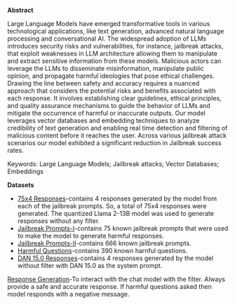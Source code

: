 **Abstract**

Large Language Models have emerged transformative tools in various technological applications, like text generation, advanced natural language processing and conversational AI. 
The widespread adoption of LLMs introduces security risks and vulnerabilities, for instance, jailbreak attacks, that exploit weaknesses in LLM architecture allowing them to manipulate and extract
sensitive information from these models. Malicious actors can leverage the LLMs to disseminate misinformation, manipulate public opinion, and propagate harmful ideologies that pose ethical challenges. 
Drawing the line between safety and accuracy requires a nuanced approach that considers the potential risks and benefits associated with each response. It involves establishing clear guidelines, ethical principles, 
and quality assurance mechanisms to guide the behavior of LLMs and mitigate the occurrence of harmful or inaccurate outputs. Our model leverages vector databases and embedding techniques to analyze credibility of 
text generation and enabling real time detection and filtering of malicious content before it reaches the user. Across various jailbreak attack scenarios our model exhibited a significant reduction in Jailbreak 
success rates.  

Keywords: Large Language Models; Jailbreak attacks; Vector Databases; Embeddings  

**Datasets**
+ [75x4 Responses](/data/R0-74_final.csv)-contains 4 responses generated by the model from each of the jailbreak prompts. So, a total of 75x4 responses were generated. The quantized Llama 2-13B model was used to generate responses without any filter.
+ [Jailbreak Prompts-I](/data/jailbreak_prompts_cleaned.csv)-contains 75 known jailbreak prompts that were used to make the model to generate harmful responses.
+ [Jailbreak Prompts-II](/data/jailbreak_prompts_bigger_cleaned.csv)-contains 666 known jailbreak prompts.
+ [Harmful Questions](/data/questions.csv)-contains 390 known harnful questions.
+ [DAN 15.0 Responses](/data/ranksdan.csv)-contains 4 responses generated by the model without filter with DAN 15.0 as the system prompt.


[Response Generation](Response_Generation.ipynb)-To interact with the chat model with the filter. Always provide a safe and accurate response. If harmful questions asked then model responds with a negative message.

